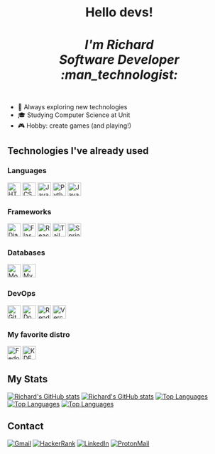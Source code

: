 <div align="center">
  <h1> Hello devs!
  <div>
    <h5>
      I'm Richard <br>
      Software Developer :man_technologist:
    </h5>
  </div>
  </h1>
</div>

- :thinking: Always exploring new technologies
- :mortar_board: Studying Computer Science at Unit
- :video_game: Hobby: create games (and playing!)

## Technologies I've already used

<div>
  <h3> Languages </h3>
  <img src="https://img.shields.io/badge/HTML5-E34F26?style=for-the-badge&logo=html5&logoColor=white" alt="HTML5" height="30px">
  <img src="https://img.shields.io/badge/CSS3-1572B6?style=for-the-badge&logo=css3&logoColor=white" alt="CSS3" height="30px">
  <img src="https://img.shields.io/badge/JavaScript-F7DF1E?style=for-the-badge&logo=javascript&logoColor=black" alt="JavaScript" height="30px">
  <img src="https://img.shields.io/badge/Python-FFD43B?style=for-the-badge&logo=python&logoColor=blue" alt="Python" height="30px">
  <img src="https://img.shields.io/badge/Java-F80000?style=for-the-badge&logo=openjdk&logoColor=white" alt="Java" height="30px">
  
  <h3> Frameworks </h3>
  <img src="https://img.shields.io/badge/Django-092E20?style=for-the-badge&logo=django&logoColor=green" alt="Django" height="30px">
  <img src="https://img.shields.io/badge/Flask-000000?style=for-the-badge&logo=flask&logoColor=white" alt="Flask" height="30px">
  <img src="https://img.shields.io/badge/React-20232A?style=for-the-badge&logo=react&logoColor=61DAFB" alt="React" height="30px">
  <img src="https://img.shields.io/badge/Tailwind_CSS-38B2AC?style=for-the-badge&logo=tailwind-css&logoColor=white" alt="Tailwind CSS" height="30px">
  <img src="https://img.shields.io/badge/Spring_Boot-F2F4F9?style=for-the-badge&logo=spring-boot" alt="Spring Boot" height="30px">
  
  <h3> Databases </h3>
  <img src="https://img.shields.io/badge/MongoDB-4EA94B?style=for-the-badge&logo=mongodb&logoColor=white" alt="MongoDB" height="30px">
  <img src="https://img.shields.io/badge/MySQL-005C84?style=for-the-badge&logo=mysql&logoColor=white" alt="MySQL" height="30px">
  
  <h3> DevOps </h3>
  <img src="https://img.shields.io/badge/Git-E34F26?style=for-the-badge&logo=git&logoColor=white" alt="Git" height="30px">
  <img src="https://img.shields.io/badge/Docker-2CA5E0?style=for-the-badge&logo=docker&logoColor=white" alt="Docker" height="30px">
  <img src="https://img.shields.io/badge/Render-46E3B7?style=for-the-badge&logo=render&logoColor=white" alt="Render" height="30px">
  <img src="https://img.shields.io/badge/Vercel-000000?style=for-the-badge&logo=vercel&logoColor=white" alt="Vercel" height="30px">
  
  <h3> My favorite distro </h3>
  <img src="https://img.shields.io/badge/Fedora-51A2DA?logo=fedora&logoColor=fff&style=for-the-badge" alt="Fedora" height="30px">
  <img src="https://img.shields.io/badge/KDE_Plasma-1D99F3?logo=kde&logoColor=fff&style=for-the-badge" alt="KDE Plasma" height="30px">
</div>

## My Stats

[![Richard's GitHub stats](https://github-readme-stats.vercel.app/api?username=RichardSouzza&theme=github_light)](https://github.com/RichardSouzza#gh-light-mode-only)
[![Richard's GitHub stats](https://github-readme-stats.vercel.app/api?username=RichardSouzza&theme=github_dark)](https://github.com/RichardSouzza#gh-dark-mode-only)
[![Top Languages](https://github-readme-stats.vercel.app/api/top-langs/?username=RichardSouzza&layout=compact&langs_count=8&theme=github_light)](https://github.com/RichardSouzza#gh-light-mode-only)
[![Top Languages](https://github-readme-stats.vercel.app/api/top-langs/?username=RichardSouzza&layout=compact&langs_count=8&theme=github_dark)](https://github.com/RichardSouzza#gh-dark-mode-only)
[![Top Languages](https://github-readme-stats.vercel.app/api/top-langs/?username=RichardSouzza&layout=compact&langs_count=8&theme=github_dark)](https://github.com/RichardSouzza#gh-dark-mode-only)

## Contact

[![Gmail](https://img.shields.io/badge/Gmail-D14836?style=for-the-badge&logo=gmail&logoColor=white)](mailto:souzza.richard25@gmail.com)
[![HackerRank](https://img.shields.io/badge/-Hackerrank-2EC866?style=for-the-badge&logo=HackerRank&logoColor=white)](https://www.hackerrank.com/richardsouza)
[![LinkedIn](https://img.shields.io/badge/LinkedIn-0077B5?style=for-the-badge&logo=linkedin&logoColor=white)](https://www.linkedin.com/in/richardsouzza)
[![ProtonMail](https://img.shields.io/badge/ProtonMail-8B89CC?style=for-the-badge&logo=protonmail&logoColor=white)](mailto:richard.souzza@proton.me)
